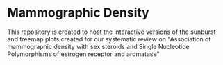 # Mammographic Density

This repository is created to host the interactive versions of the sunburst and treemap plots created for our systematic review on "Association of mammographic density with sex steroids and Single Nucleotide Polymorphisms of estrogen receptor and aromatase"  
